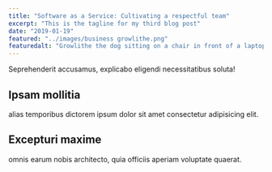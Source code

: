 ```yaml
---
title: "Software as a Service: Cultivating a respectful team"
excerpt: "This is the tagline for my third blog post"
date: "2019-01-19"
featured: "../images/business growlithe.png"
featuredalt: "Growlithe the dog sitting on a chair in front of a laptop"
---
```

Seprehenderit accusamus, explicabo eligendi necessitatibus soluta!

## Ipsam mollitia

alias temporibus dictorem ipsum dolor sit amet consectetur adipisicing elit.

## Excepturi maxime

omnis earum nobis architecto, quia officiis aperiam voluptate quaerat.